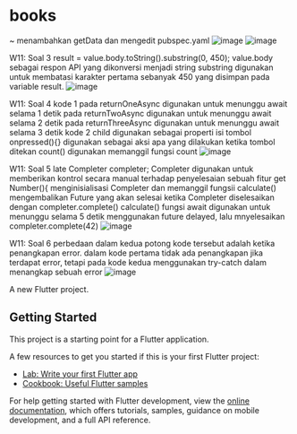 # books

~ menambahkan getData dan mengedit pubspec.yaml
![image](https://github.com/user-attachments/assets/0d97dada-5bb5-4099-9b7b-d63ff7a44af8)
![image](https://github.com/user-attachments/assets/889880b4-2a5c-447b-8b25-3a648e62dca3)

W11: Soal 3
result = value.body.toString().substring(0, 450);
value.body sebagai respon API yang dikonversi menjadi string
substring digunakan untuk membatasi karakter pertama sebanyak 450 yang disimpan pada variable result. 
![image](https://github.com/user-attachments/assets/23a471ef-2dac-445c-b14f-30f4e1e18a5b)

W11: Soal 4
kode 1
pada returnOneAsync digunakan untuk menunggu await selama 1 detik
pada returnTwoAsync digunakan untuk menunggu await selama 2 detik
pada returnThreeAsync digunakan untuk menunggu await selama 3 detik
kode 2
child digunakan sebagai properti isi tombol
onpressed(){} digunakan sebagai aksi apa yang dilakukan ketika tombol ditekan
count() digunakan memanggil fungsi count
![image](https://github.com/user-attachments/assets/e5c1e2e8-8a3e-47d0-ace4-1a5aa02a401f)

W11: Soal 5
late Completer completer;
Completer digunakan untuk memberikan kontrol secara manual terhadap penyelesaian sebuah fitur
get Number(){
menginisialisasi Completer<int> dan memanggil fungsii calculate()
mengembalikan Future yang akan selesai ketika Completer diselesaikan dengan completer.complete()
calculate()
fungsi await digunakan untuk menunggu selama 5 detik menggunakan future delayed, lalu mnyelesaikan completer.complete(42)
![image](https://github.com/user-attachments/assets/ad0234bc-9a45-41b8-bbd9-2b6cf1ac2778)

W11: Soal 6
perbedaan dalam kedua potong kode tersebut adalah ketika penangkapan error. dalam kode pertama tidak ada penangkapan jika terdapat error, tetapi pada kode kedua menggunakan try-catch dalam menangkap sebuah error
![image](https://github.com/user-attachments/assets/9b9ec090-00ef-492e-b4e2-17e7a1f9fddf)









A new Flutter project.

## Getting Started

This project is a starting point for a Flutter application.

A few resources to get you started if this is your first Flutter project:

- [Lab: Write your first Flutter app](https://docs.flutter.dev/get-started/codelab)
- [Cookbook: Useful Flutter samples](https://docs.flutter.dev/cookbook)

For help getting started with Flutter development, view the
[online documentation](https://docs.flutter.dev/), which offers tutorials,
samples, guidance on mobile development, and a full API reference.
